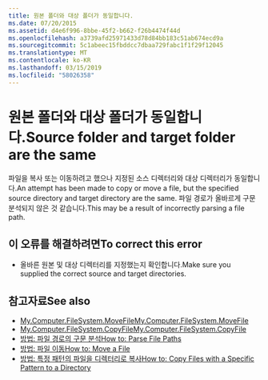 ```yaml
---
title: 원본 폴더와 대상 폴더가 동일합니다.
ms.date: 07/20/2015
ms.assetid: d4e6f996-8bbe-45f2-b662-f26b4474f44d
ms.openlocfilehash: a3739afd25971433d78d84bb183c51ab674ecd9a
ms.sourcegitcommit: 5c1abeec15fbddcc7dbaa729fabc1f1f29f12045
ms.translationtype: MT
ms.contentlocale: ko-KR
ms.lasthandoff: 03/15/2019
ms.locfileid: "58026358"
---
```

# <a name="source-folder-and-target-folder-are-the-same"></a><span data-ttu-id="62761-102">원본 폴더와 대상 폴더가 동일합니다.</span><span class="sxs-lookup"><span data-stu-id="62761-102">Source folder and target folder are the same</span></span>
<span data-ttu-id="62761-103">파일을 복사 또는 이동하려고 했으나 지정된 소스 디렉터리와 대상 디렉터리가 동일합니다.</span><span class="sxs-lookup"><span data-stu-id="62761-103">An attempt has been made to copy or move a file, but the specified source directory and target directory are the same.</span></span> <span data-ttu-id="62761-104">파일 경로가 올바르게 구문 분석되지 않은 것 같습니다.</span><span class="sxs-lookup"><span data-stu-id="62761-104">This may be a result of incorrectly parsing a file path.</span></span>  
  
## <a name="to-correct-this-error"></a><span data-ttu-id="62761-105">이 오류를 해결하려면</span><span class="sxs-lookup"><span data-stu-id="62761-105">To correct this error</span></span>  
  
-   <span data-ttu-id="62761-106">올바른 원본 및 대상 디렉터리를 지정했는지 확인합니다.</span><span class="sxs-lookup"><span data-stu-id="62761-106">Make sure you supplied the correct source and target directories.</span></span>  
  
## <a name="see-also"></a><span data-ttu-id="62761-107">참고자료</span><span class="sxs-lookup"><span data-stu-id="62761-107">See also</span></span>

- [<span data-ttu-id="62761-108">My.Computer.FileSystem.MoveFile</span><span class="sxs-lookup"><span data-stu-id="62761-108">My.Computer.FileSystem.MoveFile</span></span>](xref:Microsoft.VisualBasic.FileIO.FileSystem.MoveFile%2A)
- [<span data-ttu-id="62761-109">My.Computer.FileSystem.CopyFile</span><span class="sxs-lookup"><span data-stu-id="62761-109">My.Computer.FileSystem.CopyFile</span></span>](xref:Microsoft.VisualBasic.FileIO.FileSystem.CopyFile%2A)
- [<span data-ttu-id="62761-110">방법: 파일 경로의 구문 분석</span><span class="sxs-lookup"><span data-stu-id="62761-110">How to: Parse File Paths</span></span>](../../visual-basic/developing-apps/programming/drives-directories-files/how-to-parse-file-paths.md)
- [<span data-ttu-id="62761-111">방법: 파일 이동</span><span class="sxs-lookup"><span data-stu-id="62761-111">How to: Move a File</span></span>](../../visual-basic/developing-apps/programming/drives-directories-files/how-to-move-a-file.md)
- [<span data-ttu-id="62761-112">방법: 특정 패턴의 파일을 디렉터리로 복사</span><span class="sxs-lookup"><span data-stu-id="62761-112">How to: Copy Files with a Specific Pattern to a Directory</span></span>](../../visual-basic/developing-apps/programming/drives-directories-files/how-to-copy-files-with-a-specific-pattern-to-a-directory.md)
